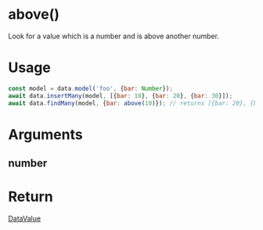 above()
===

Look for a value which is a number and is above another number.

# Usage

```javascript
const model = data.model('foo', {bar: Number});
await data.insertMany(model, [{bar: 10}, {bar: 20}, {bar: 30}]);
await data.findMany(model, {bar: above(10)}); // returns [{bar: 20}, {bar: 30}]
```

# Arguments

## number

# Return

[DataValue](../definitions/DataValue)
